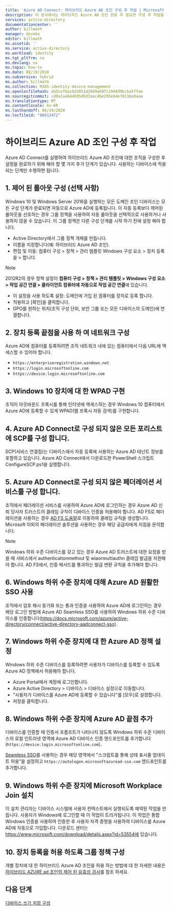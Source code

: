 ```yaml
---
title: 'Azure AD Connect: 하이브리드 Azure AD 조인 구성 후 작업 | Microsoft Docs'
description: 이 문서에서는 하이브리드 Azure AD 조인 완료 후 필요한 구성 후 작업을 자세히 설명합니다.
services: active-directory
documentationcenter: ''
author: billmath
manager: daveba
editor: billmath
ms.assetid: ''
ms.service: active-directory
ms.workload: identity
ms.tgt_pltfrm: na
ms.devlang: na
ms.topic: how-to
ms.date: 08/10/2018
ms.subservice: hybrid
ms.author: billmath
ms.collection: M365-identity-device-management
ms.openlocfilehash: da5cefbacbd3851d2609a687c1948d9bcba5ffae
ms.sourcegitcommit: cd0a1ae644b95dbd3aac4be295eb4ef811be9aaa
ms.translationtype: MT
ms.contentlocale: ko-KR
ms.lasthandoff: 08/19/2020
ms.locfileid: "88612472"
---
```

# <a name="post-configuration-tasks-for-hybrid-azure-ad-join"></a>하이브리드 Azure AD 조인 구성 후 작업

Azure AD Connect를 실행하여 하이브리드 Azure AD 조인에 대한 조직을 구성한 후 설정을 완료하기 위해 해야 할 몇 가지 추가 단계가 있습니다.  사용하는 디바이스에 적용되는 단계만 수행하면 됩니다.

## <a name="1-configure-controlled-rollout-optional"></a>1. 제어 된 롤아웃 구성 (선택 사항)
Windows 10 및 Windows Server 2016을 실행하는 모든 도메인 조인 디바이스는 모든 구성 단계가 완료되면 자동으로 Azure AD에 등록됩니다. 이 자동 등록보다 제어된 롤아웃을 선호하는 경우 그룹 정책을 사용하여 자동 롤아웃을 선택적으로 사용하거나 사용하지 않을 수 있습니다.  이 그룹 정책은 다른 구성 단계를 시작 하기 전에 설정 해야 합니다.
* Active Directory에서 그룹 정책 개체를 만듭니다.
* 이름을 지정합니다(예: 하이브리드 Azure AD 조인).
* 편집 및 이동: 컴퓨터 구성 > 정책 > 관리 템플릿 Windows 구성 요소 > 장치 등록을 > 합니다.

>[!NOTE]
>2012R2의 경우 정책 설정이 **컴퓨터 구성 > 정책 > 관리 템플릿 > Windows 구성 요소 > 작업 공간 연결 > 클라이언트 컴퓨터에 자동으로 작업 공간 연결**에 있습니다.

* 이 설정을 사용 하도록 설정: 도메인에 가입 된 컴퓨터를 장치로 등록 합니다.
* 적용하고 [확인]을 클릭합니다.
* GPO를 원하는 위치(조직 구성 단위, 보안 그룹 또는 모든 디바이스의 도메인)에 연결합니다.

## <a name="2-configure-network-with-device-registration-endpoints"></a>2. 장치 등록 끝점을 사용 하 여 네트워크 구성
Azure AD에 컴퓨터를 등록하려면 조직 네트워크 내에 있는 컴퓨터에서 다음 URL에 액세스할 수 있어야 합니다.

* `https://enterpriseregistration.windows.net`
* `https://login.microsoftonline.com`
* `https://device.login.microsoftonline.com` 

## <a name="3-implement-wpad-for-windows-10-devices"></a>3. Windows 10 장치에 대 한 WPAD 구현
조직이 아웃바운드 프록시를 통해 인터넷에 액세스하는 경우 Windows 10 컴퓨터에서 Azure AD에 등록할 수 있게 WPAD(웹 프록시 자동 검색)를 구현합니다.

## <a name="4-configure-the-scp-in-any-forests-that-were-not-configured-by-azure-ad-connect"></a>4. Azure AD Connect로 구성 되지 않은 모든 포리스트에 SCP를 구성 합니다. 

SCP(서비스 연결점)는 디바이스에서 자동 등록에 사용하는 Azure AD 테넌트 정보를 포함하고 있습니다.  Azure AD Connect에서 다운로드한 PowerShell 스크립트 ConfigureSCP.ps1을 실행합니다.

## <a name="5-configure-any-federation-service-that-was-not-configured-by-azure-ad-connect"></a>5. Azure AD Connect로 구성 되지 않은 페더레이션 서비스를 구성 합니다.

조직에서 페더레이션 서비스를 사용하여 Azure AD에 로그인하는 경우 Azure AD 신뢰 당사자 트러스트의 클레임 규칙이 디바이스 인증을 허용해야 합니다. AD FS로 페더레이션을 사용하는 경우 [AD FS 도움말](https://aka.ms/aadrptclaimrules)로 이동하여 클레임 규칙을 생성합니다. Microsoft 이외의 페더레이션 솔루션을 사용하는 경우 해당 공급자에게 지침을 문의합니다.  

>[!NOTE]
>Windows 하위 수준 디바이스를 갖고 있는 경우 Azure AD 트러스트에 대한 요청을 받을 때 서비스에서 authenticationmethod 및 wiaormultiauthn 클레임 발급을 지원해야 합니다. AD FS에서, 인증 메서드를 통과하는 발급 변환 규칙을 추가해야 합니다.

## <a name="6-enable-azure-ad-seamless-sso-for-windows-down-level-devices"></a>6. Windows 하위 수준 장치에 대해 Azure AD 원활한 SSO 사용

조직에서 암호 해시 동기화 또는 통과 인증을 사용하여 Azure AD에 로그인하는 경우 해당 로그인 방법에 Azure AD Seamless SSO를 사용하여 Windows 하위 수준 디바이스를 인증합니다(https://docs.microsoft.com/azure/active-directory/connect/active-directory-aadconnect-sso). 

## <a name="7-set-azure-ad-policy-for-windows-down-level-devices"></a>7. Windows 하위 수준 장치에 대 한 Azure AD 정책 설정

Windows 하위 수준 디바이스를 등록하려면 사용자가 디바이스를 등록할 수 있도록 Azure AD 정책에서 허용해야 합니다. 

* Azure Portal에서 계정에 로그인합니다.
* Azure Active Directory &gt; 디바이스 &gt; 디바이스 설정으로 이동합니다.
* "사용자가 디바이스를 Azure AD에 등록할 수 있습니다"를 [모두]로 설정합니다.
* 저장을 클릭합니다.

## <a name="8-add-azure-ad-endpoint-to-windows-down-level-devices"></a>8. Windows 하위 수준 장치에 Azure AD 끝점 추가

디바이스를 인증할 때 인증서 프롬프트가 나타나지 않도록 Windows 하위 수준 디바이스의 로컬 인트라넷 영역에 Azure AD 디바이스 인증 엔드포인트를 추가합니다(`https://device.login.microsoftonline.com`). 

[Seamless SSO](how-to-connect-sso.md)를 사용하는 경우 해당 영역에서 "스크립트를 통해 상태 표시줄 업데이트 허용"을 설정하고 `https://autologon.microsoftazuread-sso.com` 엔드포인트를 추가합니다. 

## <a name="9-install-microsoft-workplace-join-on-windows-down-level-devices"></a>9. Windows 하위 수준 장치에 Microsoft Workplace Join 설치

이 설치 관리자는 디바이스 시스템에 사용자 컨텍스트에서 실행되도록 예약된 작업을 만듭니다. 사용자가 Windows에 로그인할 때 이 작업이 트리거됩니다. 이 작업은 통합 Windows 인증을 사용하여 인증한 후 사용자 자격 증명을 사용하여 디바이스를 Azure AD에 자동으로 가입합니다. 다운로드 센터는 https://www.microsoft.com/download/details.aspx?id=53554에 있습니다. 

## <a name="10-configure-group-policy-to-allow-device-registration"></a>10. 장치 등록을 허용 하도록 그룹 정책 구성

개별 장치에 대 한 하이브리드 Azure AD 조인을 허용 하는 방법에 대 한 자세한 내용은 [하이브리드 AZURE ad 조인의 제어 된 유효성 검사](../devices/hybrid-azuread-join-control.md)를 참조 하세요.

## <a name="next-steps"></a>다음 단계
[디바이스 쓰기 저장 구성](how-to-connect-device-writeback.md)
